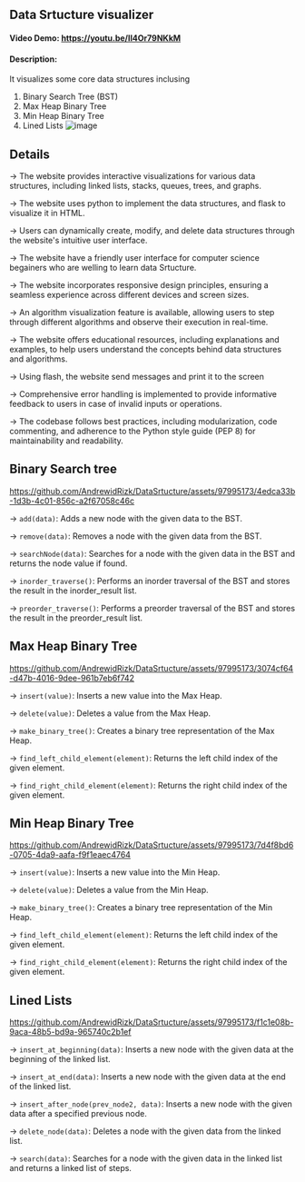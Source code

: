 ## Data Srtucture visualizer 
#### Video Demo:  https://youtu.be/II4Or79NKkM
#### Description:
It visualizes some core data structures inclusing 
1) Binary Search Tree (BST)
2) Max Heap Binary Tree
3) Min Heap Binary Tree
4) Lined Lists
![image](https://github.com/AndrewidRizk/DataSrtucture/assets/97995173/0c9ba6ea-31ec-4f88-b002-eea7d9e4f714)

## Details
→ The website provides interactive visualizations for various data structures, including linked lists, stacks, queues, trees, and graphs.

→ The website uses python to implement the data structures, and flask to visualize it in HTML. 

→ Users can dynamically create, modify, and delete data structures through the website's intuitive user interface.

→ The website have a friendly user interface for computer science begainers who are welling to learn data Srtucture.

→ The website incorporates responsive design principles, ensuring a seamless experience across different devices and screen sizes.

→ An algorithm visualization feature is available, allowing users to step through different algorithms and observe their execution in real-time.

→ The website offers educational resources, including explanations and examples, to help users understand the concepts behind data structures and algorithms.

→ Using flash, the website send messages and print it to the screen

→ Comprehensive error handling is implemented to provide informative feedback to users in case of invalid inputs or operations.

→ The codebase follows best practices, including modularization, code commenting, and adherence to the Python style guide (PEP 8) for maintainability and readability.



          
## Binary Search tree

https://github.com/AndrewidRizk/DataSrtucture/assets/97995173/4edca33b-1d3b-4c01-856c-a2f67058c46c

→ `add(data)`: Adds a new node with the given data to the BST.

→ `remove(data)`: Removes a node with the given data from the BST.

→ `searchNode(data)`: Searches for a node with the given data in the BST and returns the node value if found.

→ `inorder_traverse()`: Performs an inorder traversal of the BST and stores the result in the inorder_result list.

→ `preorder_traverse()`: Performs a preorder traversal of the BST and stores the result in the preorder_result list.


## Max Heap Binary Tree

https://github.com/AndrewidRizk/DataSrtucture/assets/97995173/3074cf64-d47b-4016-9dee-961b7eb6f742

→ `insert(value)`: Inserts a new value into the Max Heap.

→ `delete(value)`: Deletes a value from the Max Heap.

→ `make_binary_tree()`: Creates a binary tree representation of the Max Heap.

→ `find_left_child_element(element)`: Returns the left child index of the given element.

→ `find_right_child_element(element)`: Returns the right child index of the given element.


## Min Heap Binary Tree


https://github.com/AndrewidRizk/DataSrtucture/assets/97995173/7d4f8bd6-0705-4da9-aafa-f9f1eaec4764

→ `insert(value)`: Inserts a new value into the Min Heap.

→ `delete(value)`: Deletes a value from the Min Heap.

→ `make_binary_tree()`: Creates a binary tree representation of the Min Heap.

→ `find_left_child_element(element)`: Returns the left child index of the given element.

→ `find_right_child_element(element)`: Returns the right child index of the given element.


## Lined Lists

https://github.com/AndrewidRizk/DataSrtucture/assets/97995173/f1c1e08b-9aca-48b5-bd9a-965740c2b1ef

→ `insert_at_beginning(data)`: Inserts a new node with the given data at the beginning of the linked list.

→ `insert_at_end(data)`: Inserts a new node with the given data at the end of the linked list.

→ `insert_after_node(prev_node2, data)`: Inserts a new node with the given data after a specified previous node.

→ `delete_node(data)`: Deletes a node with the given data from the linked list.

→ `search(data)`: Searches for a node with the given data in the linked list and returns a linked list of steps.




